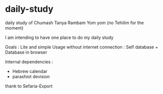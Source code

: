 # daily-study
daily study of Chumash Tanya Rambam Yom yom (no Tehilim for the moment)

I am intending to have one place to do my daily study

Goals :
Lite and simple
Usage without internet connection : Self database + Database in browser 


Internal dependencies :
- Hebrew calendar
- parashiot devision

thank to Sefaria-Export
